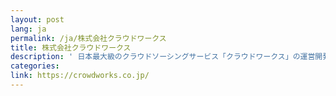 ```yaml
---
layout: post
lang: ja
permalink: /ja/株式会社クラウドワークス
title: 株式会社クラウドワークス
description: ' 日本最大級のクラウドソーシングサービス「クラウドワークス」の運営開発。 (募集中) '
categories: 
link: https://crowdworks.co.jp/
---
```

